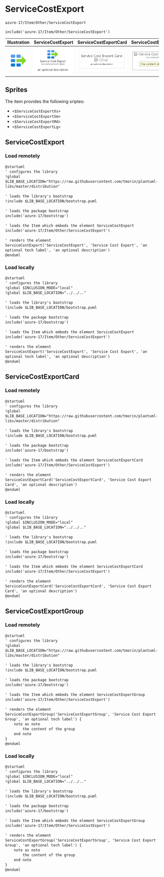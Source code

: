 # ServiceCostExport


```text
azure-17/Item/Other/ServiceCostExport
```

```text
include('azure-17/Item/Other/ServiceCostExport')
```



| Illustration | ServiceCostExport | ServiceCostExportCard | ServiceCostExportGroup |
| :---: | :---: | :---: | :---: |
| ![illustration for Illustration](../../../azure-17/Item/Other/ServiceCostExport.png) | ![illustration for ServiceCostExport](../../../azure-17/Item/Other/ServiceCostExport.Local.png) | ![illustration for ServiceCostExportCard](../../../azure-17/Item/Other/ServiceCostExportCard.Local.png) | ![illustration for ServiceCostExportGroup](../../../azure-17/Item/Other/ServiceCostExportGroup.Local.png) |



## Sprites
The item provides the following sriptes:

- `<$ServiceCostExportXs>`
- `<$ServiceCostExportSm>`
- `<$ServiceCostExportMd>`
- `<$ServiceCostExportLg>`





## ServiceCostExport

### Load remotely
```plantuml
@startuml
' configures the library
!global $LIB_BASE_LOCATION="https://raw.githubusercontent.com/tmorin/plantuml-libs/master/distribution"

' loads the library's bootstrap
!include $LIB_BASE_LOCATION/bootstrap.puml

' loads the package bootstrap
include('azure-17/bootstrap')

' loads the Item which embeds the element ServiceCostExport
include('azure-17/Item/Other/ServiceCostExport')

' renders the element
ServiceCostExport('ServiceCostExport', 'Service Cost Export', 'an optional tech label', 'an optional description')
@enduml
```

### Load locally
```plantuml
@startuml
' configures the library
!global $INCLUSION_MODE="local"
!global $LIB_BASE_LOCATION="../../.."

' loads the library's bootstrap
!include $LIB_BASE_LOCATION/bootstrap.puml

' loads the package bootstrap
include('azure-17/bootstrap')

' loads the Item which embeds the element ServiceCostExport
include('azure-17/Item/Other/ServiceCostExport')

' renders the element
ServiceCostExport('ServiceCostExport', 'Service Cost Export', 'an optional tech label', 'an optional description')
@enduml
```

## ServiceCostExportCard

### Load remotely
```plantuml
@startuml
' configures the library
!global $LIB_BASE_LOCATION="https://raw.githubusercontent.com/tmorin/plantuml-libs/master/distribution"

' loads the library's bootstrap
!include $LIB_BASE_LOCATION/bootstrap.puml

' loads the package bootstrap
include('azure-17/bootstrap')

' loads the Item which embeds the element ServiceCostExportCard
include('azure-17/Item/Other/ServiceCostExport')

' renders the element
ServiceCostExportCard('ServiceCostExportCard', 'Service Cost Export Card', 'an optional description')
@enduml
```

### Load locally
```plantuml
@startuml
' configures the library
!global $INCLUSION_MODE="local"
!global $LIB_BASE_LOCATION="../../.."

' loads the library's bootstrap
!include $LIB_BASE_LOCATION/bootstrap.puml

' loads the package bootstrap
include('azure-17/bootstrap')

' loads the Item which embeds the element ServiceCostExportCard
include('azure-17/Item/Other/ServiceCostExport')

' renders the element
ServiceCostExportCard('ServiceCostExportCard', 'Service Cost Export Card', 'an optional description')
@enduml
```

## ServiceCostExportGroup

### Load remotely
```plantuml
@startuml
' configures the library
!global $LIB_BASE_LOCATION="https://raw.githubusercontent.com/tmorin/plantuml-libs/master/distribution"

' loads the library's bootstrap
!include $LIB_BASE_LOCATION/bootstrap.puml

' loads the package bootstrap
include('azure-17/bootstrap')

' loads the Item which embeds the element ServiceCostExportGroup
include('azure-17/Item/Other/ServiceCostExport')

' renders the element
ServiceCostExportGroup('ServiceCostExportGroup', 'Service Cost Export Group', 'an optional tech label') {
    note as note
        the content of the group
    end note
}
@enduml
```

### Load locally
```plantuml
@startuml
' configures the library
!global $INCLUSION_MODE="local"
!global $LIB_BASE_LOCATION="../../.."

' loads the library's bootstrap
!include $LIB_BASE_LOCATION/bootstrap.puml

' loads the package bootstrap
include('azure-17/bootstrap')

' loads the Item which embeds the element ServiceCostExportGroup
include('azure-17/Item/Other/ServiceCostExport')

' renders the element
ServiceCostExportGroup('ServiceCostExportGroup', 'Service Cost Export Group', 'an optional tech label') {
    note as note
        the content of the group
    end note
}
@enduml
```

